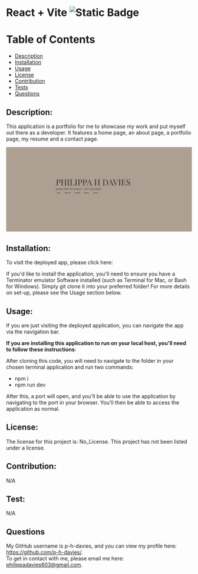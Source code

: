 # React + Vite ![Static Badge](https://img.shields.io/badge/License:-No_License-green:badgeContent)

# Table of Contents
- [Description](#description)
- [Installation](#installation)
- [Usage](#usage)
- [License](#license)
- [Contribution](#contribution)
- [Tests](#test)
- [Questions](#questions)

## Description:
This application is a portfolio for me to showcase my work and put myself out there as a developer. It features a home page, an about page, a portfolio page, my resume and a contact page.

![Screenshot of Deployed App](src/assets/img/app.png)

## Installation:

To visit the deployed app, please click here:

If you'd like to install the application, you'll need to ensure you have a Terminator emulator Software installed (such as Terminal for Mac, or Bash for Windows). Simply git clone it into your preferred folder! For more details on set-up, please see the Usage section below.


## Usage:
If you are just visiting the deployed application, you can navigate the app via the navigation bar.


**If you are installing this application to run on your local host, you'll need to follow these instructions**:

After cloning this code, you will need to navigate to the folder in your chosen terminal application and run two commands:
- npm i
- npm run dev

After this, a port will open, and you'll be able to use the application by navigating to the port in your browser. You'll then be able to access the application as normal.

## License:
The license for this project is: No_License.
This project has not been listed under a license.

## Contribution:
N/A

## Test:
N/A

## Questions
My GitHub username is p-h-davies, and you can view my profile here: https://github.com/p-h-davies/.
<br>
To get in contact with me, please email me here: philippadavies603@gmail.com.


